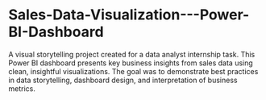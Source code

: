 # Sales-Data-Visualization---Power-BI-Dashboard
A visual storytelling project created for a data analyst internship task. This Power BI dashboard presents key business insights from sales data using clean, insightful visualizations. The goal was to demonstrate best practices in data storytelling, dashboard design, and interpretation of business metrics.

